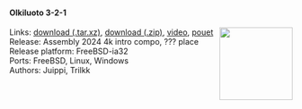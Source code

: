 #### Olkiluoto 3-2-1
<a href="https://raw.githubusercontent.com/faemiyah/faemiyah-demoscene_2024-08_4k-intro_olkiluoto_3-2-1/master/screenshot_large.png"><img src="https://raw.githubusercontent.com/faemiyah/faemiyah-demoscene_2024-08_4k-intro_olkiluoto_3-2-1/master/screenshot_www.png" height="130em" align="right" /></a>
Links: [download (.tar.xz)](http://faemiyah.fi/data/olkiluoto_3-2-1.tar.xz), [download (.zip)](http://faemiyah.fi/data/olkiluoto_3-2-1.zip), [video](http://faemiyah.fi/data/olkiluoto_3-2-1.mp4), [pouet](http://www.pouet.net/prod.php?which=?????)  
Release: Assembly 2024 4k intro compo, ??? place  
Release platform: FreeBSD-ia32  
Ports: FreeBSD, Linux, Windows  
Authors: Juippi, Trilkk
